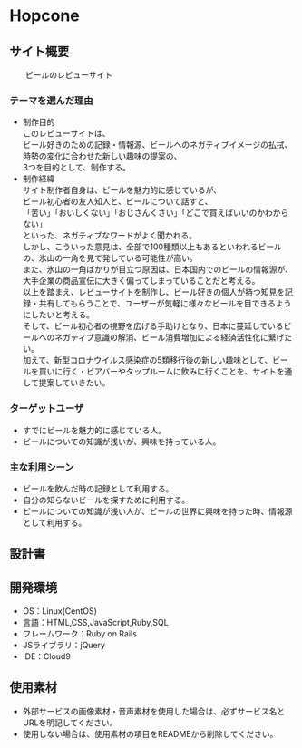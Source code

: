 # Hopcone

## サイト概要
　　ビールのレビューサイト

### テーマを選んだ理由
- 制作目的<br>
  このレビューサイトは、<br>
  ビール好きのための記録・情報源、ビールへのネガティブイメージの払拭、時勢の変化に合わせた新しい趣味の提案の、<br>
  3つを目的として、制作する。<br>
- 制作経緯<br>
  サイト制作者自身は、ビールを魅力的に感じているが、<br>
  ビール初心者の友人知人と、ビールについて話すと、<br>
  「苦い」「おいしくない」「おじさんくさい」「どこで買えばいいのかわからない」<br>
  といった、ネガティブなワードがよく聞かれる。<br>
  しかし、こういった意見は、全部で100種類以上もあるといわれるビールの、氷山の一角を見て発している可能性が高い。<br>
  また、氷山の一角ばかりが目立つ原因は、日本国内でのビールの情報源が、大手企業の商品宣伝に大きく偏ってしまっていることだと考える。<br>
  以上を踏まえ、レビューサイトを制作し、ビール好きの個人が持つ知見を記録・共有してもらうことで、ユーザーが気軽に様々なビールを目できるようにしたいと考える。<br>
  そして、ビール初心者の視野を広げる手助けとなり、日本に蔓延しているビールへのネガティブ意識の解消、ビール消費増加による経済活性化に繋げたい。<br>
  加えて、新型コロナウイルス感染症の5類移行後の新しい趣味として、ビールを買いに行く・ビアバーやタップルームに飲みに行くことを、サイトを通して提案していきたい。<br>

### ターゲットユーザ
- すでにビールを魅力的に感じている人。
- ビールについての知識が浅いが、興味を持っている人。

### 主な利用シーン
- ビールを飲んだ時の記録として利用する。
- 自分の知らないビールを探すために利用する。
- ビールについての知識が浅い人が、ビールの世界に興味を持った時、情報源として利用する。

## 設計書

## 開発環境
- OS：Linux(CentOS)
- 言語：HTML,CSS,JavaScript,Ruby,SQL
- フレームワーク：Ruby on Rails
- JSライブラリ：jQuery
- IDE：Cloud9

## 使用素材
- 外部サービスの画像素材・音声素材を使用した場合は、必ずサービス名とURLを明記してください。
- 使用しない場合は、使用素材の項目をREADMEから削除してください。
